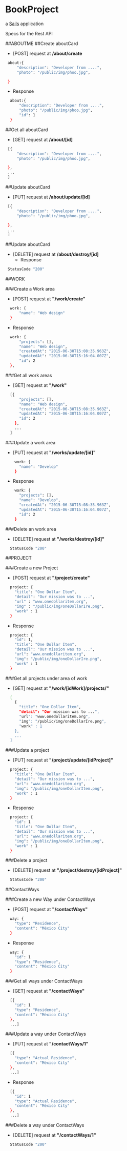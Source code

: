 # BookProject

a [Sails](http://sailsjs.org) application


Specs for the Rest API

##ABOUTME
##Create aboutCard
 - [POST] request at **/about/create**
 ```sh
  about:{
      "description": "Developer from ....",
      "photo": "/public/img/phoo.jpg",

  }
 ```
  - Response
```sh
  about:{
      "description": "Developer from ....",
      "photo": "/public/img/phoo.jpg",
      "id": 1
  }
```

 ##Get all aboutCard
 - [GET] request at **/about/[id]**
 ```sh
  [{
      "description": "Developer from ....",
      "photo": "/public/img/phoo.jpg",

  },
  ...
  ]
 ```
 ##Update aboutCard
- [PUT] request at **/about/update/[id]**
 ```sh
  [{
      "description": "Developer from ....",
      "photo": "/public/img/phoo.jpg",

  },
  ...
  ]
 ```

 ##Update aboutCard
- [DELETE] request at **/about/destroy/[id]**
  - Response
 ```sh
  StatusCode "200"
 ```

##WORK

###Create a Work area
 - [POST] request at **"/work/create"**
```sh
  work: {
      "name": "Web design"
  }
```
  - Response
```sh
  work: {
      "projects": [],
      "name": "Web design",
      "createdAt": "2015-06-30T15:08:35.963Z",
      "updatedAt": "2015-06-30T15:16:04.007Z",
      "id": 2
  },
```
###Get all work areas 
 - [GET] request at **"/work"**
```sh
  [{
      "projects": [],
      "name": "Web design",
      "createdAt": "2015-06-30T15:08:35.963Z",
      "updatedAt": "2015-06-30T15:16:04.007Z",
      "id": 2
    },
    ...
  ]
```
###Update a work area
 - [PUT] request at **"/works/update/[id]"**
```sh
    work: {
      "name": "Develop"
    }
```
  - Response
```sh
    work: {
      "projects": [],
      "name": "Develop",
      "createdAt": "2015-06-30T15:08:35.963Z",
      "updatedAt": "2015-06-30T15:16:04.007Z",
      "id": 2
    }
```
###Delete an work area
 - [DELETE] request at **"/works/destroy/[id]"**
```sh
  StatusCode "200"
```


##PROJECT

###Create a new Project 

 - [POST] request at **"/project/create"**
```sh
  project: {
    "title": "One Dollar Item",
    "detail": "Our mission was to ...",
    "url" : "www.onedollaritem.org",
    "img" : "/public/img/oneDollarIre.png",
    "work" : 1
  }
```
 - Response
```sh
  project: {
    "id": 1,
    "title": "One Dollar Item",
    "detail": "Our mission was to ...",
    "url": "www.onedollaritem.org",
    "img": "/public/img/oneDollarIre.png",
    "work" : 1
  }
```

###Get all projects under area of work

 - [GET] request at **"/work/[idWork]/projects/"**
```sh
  [
    {
      "title": "One Dollar Item",
      "detail": "Our mission was to ...",
      "url": "www.onedollaritem.org",
      "img": "/public/img/oneDollarIre.png",
      "work" : 1
    },
    ...
  ]
```


###Update a project
 - [PUT] request at **"/project/update/[idProject]"**
```sh
  project: {
    "title": "One Dollar Item",
    "detail": "Our mission was to ...",
    "url": "www.onedollaritem.org",
    "img": "/public/img/oneDollarItem.png",
    "work" : 1
  }
```
 - Response

```sh
  project: {
    "id": 1
    "title": "One Dollar Item",
    "detail": "Our mission was to ...",
    "url": "www.onedollaritem.org",
    "img": "/public/img/oneDollarItem.png",
    "work" : 1
  }
```

###Delete a project

 - [DELETE] request at **"/project/destroy/[idProject]"**
```sh
  StatusCode "200"
```

##ContactWays

###Create a new Way under ContactWays
 - [POST] request at **"/contactWays"**
```sh
  way: {
    "type": "Residence",
    "content": "México City"
  }
```
 - Response
```sh
  way: {
    "id": 1
    "type": "Residence",
    "content": "México City"
  }
```

###Get all ways under ContactWays
 - [GET] request at **"/contactWays"**
```sh
  [{
    "id": 1
    "type": "Residence",
    "content": "México City"
  }, 
  ...]
```

###Update a way under ContactWays
 - [PUT] request at **"/contactWays/1"**
```sh
  [{
    "type": "Actual Residence",
    "content": "México City"
  }, 
  ...]
```

 - Response
```sh
  [{
    "id": 1
    "type": "Actual Residence",
    "content": "México City"
  }, 
  ...]
```
###Delete a way under ContactWays
 - [DELETE] request at **"/contactWays/1"**
```sh
  StatusCode "200"
```
